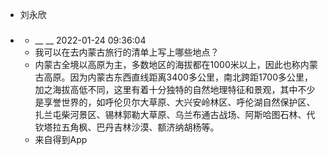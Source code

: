 - 刘永欣
- ### 
    - __ __ 2022-01-24 09:36:04
    - 我可以在去内蒙古旅行的清单上写上哪些地点？
    - 内蒙古全境以高原为主，多数地区的海拔都在1000米以上，因此也称内蒙古高原。因为内蒙古东西直线距离3400多公里，南北跨距1700多公里，加之海拔高低不同，这里有着十分独特的自然地理特征和景观，其中不少是享誉世界的，如呼伦贝尔大草原、大兴安岭林区、呼伦湖自然保护区、扎兰屯柴河景区、锡林郭勒大草原、乌兰布通古战场、阿斯哈图石林、代钦塔拉五角枫、巴丹吉林沙漠、额济纳胡杨等。
    - 来自得到App
